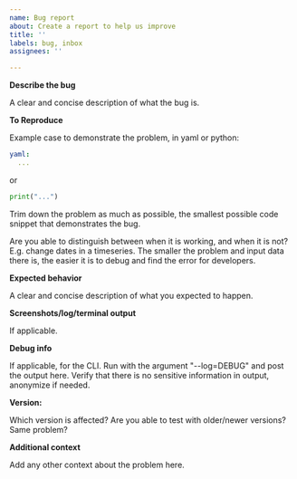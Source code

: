 ```yaml
---
name: Bug report
about: Create a report to help us improve
title: ''
labels: bug, inbox
assignees: ''

---
```


**Describe the bug**

A clear and concise description of what the bug is.

**To Reproduce**

Example case to demonstrate the problem, in yaml or python:

```yaml
yaml:
  ...
```

or

```python
print("...")
```

Trim down the problem as much as possible, the smallest possible code snippet that demonstrates the bug.

Are you able to distinguish between when it is working, and when it is not? E.g. change dates in a timeseries. The smaller the problem
and input data there is, the easier it is to debug and find the error for developers.

**Expected behavior**

A clear and concise description of what you expected to happen.

**Screenshots/log/terminal output**

If applicable.

**Debug info**

If applicable, for the CLI.
Run with the argument "--log=DEBUG" and post the output here. Verify that
there is no sensitive information in output, anonymize if needed.

**Version:**

Which version is affected? Are you able to test with older/newer versions? Same problem?

**Additional context**

Add any other context about the problem here.


